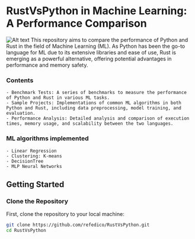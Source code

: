 # RustVsPython in Machine Learning: A Performance Comparison
![Alt text]([https://www.google.com/imgres?q=pythonlanguague&imgurl=https%3A%2F%2Fupload.wikimedia.org%2Fwikipedia%2Fcommons%2Fthumb%2Fc%2Fc3%2FPython-logo-notext.svg%2F640px-Python-logo-notext.svg.png&imgrefurl=https%3A%2F%2Fen.wikipedia.org%2Fwiki%2FPython_(programming_language)&docid=3wRBXLyvECcz0M&tbnid=R_Z2LEghE0FruM&vet=12ahUKEwiXkYiOhaKGAxWK_7sIHXCGDAkQM3oECBkQAA..i&w=640&h=701&hcb=2&ved=2ahUKEwiXkYiOhaKGAxWK_7sIHXCGDAkQM3oECBkQAA](https://upload.wikimedia.org/wikipedia/commons/thumb/c/c3/Python-logo-notext.svg/640px-Python-logo-notext.svg.png))
This repository aims to compare the performance of Python and Rust in the field of Machine Learning (ML). As Python has been the go-to language for ML due to its extensive libraries and ease of use, Rust is emerging as a powerful alternative, offering potential advantages in performance and memory safety.

### Contents
    - Benchmark Tests: A series of benchmarks to measure the performance of Python and Rust in various ML tasks.
    - Sample Projects: Implementations of common ML algorithms in both Python and Rust, including data preprocessing, model training, and evaluation.
    - Performance Analysis: Detailed analysis and comparison of execution times, memory usage, and scalability between the two languages.

### ML algorithms implemented
    - Linear Regression
    - Clustering: K-means
    - DecisionTree
    - MLP Neural Networks

## Getting Started

### Clone the Repository
First, clone the repository to your local machine:
```sh
git clone https://github.com/refedico/RustVsPython.git
cd RustVsPython

